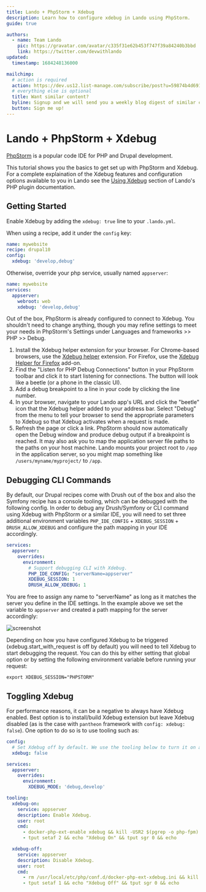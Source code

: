```yaml
---
title: Lando + PhpStorm + Xdebug
description: Learn how to configure xdebug in Lando using PhpStorm.
guide: true

authors:
  - name: Team Lando
    pic: https://gravatar.com/avatar/c335f31e62b453f747f39a84240b3bbd
    link: https://twitter.com/devwithlando
updated:
  timestamp: 1684248136000

mailchimp:
  # action is required
  action: https://dev.us12.list-manage.com/subscribe/post?u=59874b4d6910fa65e724a4648&amp;id=613837077f
  # everything else is optional
  title: Want similar content?
  byline: Signup and we will send you a weekly blog digest of similar content to keep you satiated.
  button: Sign me up!
---
```


# Lando + PhpStorm + Xdebug

[PhpStorm](https://www.jetbrains.com/phpstorm/) is a popular code IDE for PHP
and Drupal development.

This tutorial shows you the basics to get set up with PhpStorm and Xdebug.
For a complete explaination of the Xdebug features and configuration options available to you in Lando see the
[Using Xdebug](https://docs.lando.dev/php/config.html#using-xdebug) section of Lando's PHP plugin documentation.

## Getting Started

Enable Xdebug by adding the `xdebug: true` line to your `.lando.yml`.

When using a recipe, add it under the `config` key:
```yaml
name: mywebsite
recipe: drupal10
config:
  xdebug: 'develop,debug'
```

Otherwise, override your php service, usually named `appserver`:
```yaml
name: mywebsite
services:
  appserver:
    webroot: web
    xdebug: 'develop,debug'
```

Out of the box, PhpStorm is already configured to connect to Xdebug. You shouldn't need to change anything, though you may refine settings to meet your needs in PhpStorm's Settings under Languages and frameworks >> PHP >> Debug.

1. Install the Xdebug helper extension for your browser. For Chrome-based browsers, use the [Xdebug helper](https://chromewebstore.google.com/search/xdebug) extension. For Firefox, use the [Xdebug Helper for Firefox](https://addons.mozilla.org/en-US/firefox/addon/xdebug-helper-for-firefox/) add-on.
1. Find the "Listen for PHP Debug Connections" button in your PhpStorm toolbar and click it to start listening for connections. The button will look like a beetle (or a phone in the classic UI).
1. Add a debug breakpoint to a line in your code by clicking the line number.
1. In your browser, navigate to your Lando app's URL and click the "beetle" icon that the Xdebug helper added to your address bar. Select "Debug" from the menu to tell your browser to send the appropriate parameters to Xdebug so that Xdebug activates when a request is made.
1. Refresh the page or click a link. PhpStorm should now automatically open the Debug window and produce debug output if a breakpoint is reached. It may also ask you to map the application server file paths to the paths on your host machine. Lando mounts your project root to `/app` in the application server, so you might map something like `/users/myname/myproject/` to `/app`.


## Debugging CLI Commands

By default, our Drupal recipes come with Drush out of the box and also the Symfony recipe has a console tooling, which can be debugged with the following config. In order to debug any Drush/Symfony or CLI command using Xdebug with
PhpStorm or a similar IDE, you will need to set three additional environment variables `PHP_IDE_CONFIG` + `XDEBUG_SESSION` + `DRUSH_ALLOW_XDEBUG` and configure the
path mapping in your IDE accordingly.

```yaml
services:
  appserver:
    overrides:
      environment:
        # Support debugging CLI with Xdebug.
        PHP_IDE_CONFIG: "serverName=appserver"
        XDEBUG_SESSION: 1
        DRUSH_ALLOW_XDEBUG: 1
```

You are free to assign any name to "serverName" as long as it matches the server you define in the IDE settings.
In the example above we set the variable to `appserver` and created a path mapping for the server accordingly:

![screenshot](/images/drush-xdebug-phpstorm.png)

Depending on how you have configured Xdebug to be triggered (xdebug.start_with_request is off by default)
you will need to tell Xdebug to start debugging the request. You can do this by either setting that global
option or by setting the following environment variable before running your request:

```
export XDEBUG_SESSION="PHPSTORM"
```

## Toggling Xdebug
For performance reasons, it can be a negative to always have Xdebug enabled. Best option is to install/build
Xdebug extension but leave Xdebug disabled (as is the case with `pantheon` framework with `config: xdebug: false`).
One option to do so is to use tooling such as:

```yaml
config:
  # Set Xdebug off by default. We use the tooling below to turn it on as needed.
  xdebug: false

services:
  appserver:
    overrides:
      environment:
        XDEBUG_MODE: 'debug,develop'

tooling:
  xdebug-on:
    service: appserver
    description: Enable Xdebug.
    user: root
    cmd:
      - docker-php-ext-enable xdebug && kill -USR2 $(pgrep -o php-fpm) > /dev/null || /etc/init.d/apache2 reload
      - tput setaf 2 && echo "Xdebug On" && tput sgr 0 && echo

  xdebug-off:
    service: appserver
    description: Disable Xdebug.
    user: root
    cmd:
      - rm /usr/local/etc/php/conf.d/docker-php-ext-xdebug.ini && kill -USR2 $(pgrep -o php-fpm) > /dev/null || /etc/init.d/apache2 reload
      - tput setaf 1 && echo "Xdebug Off" && tput sgr 0 && echo
```
